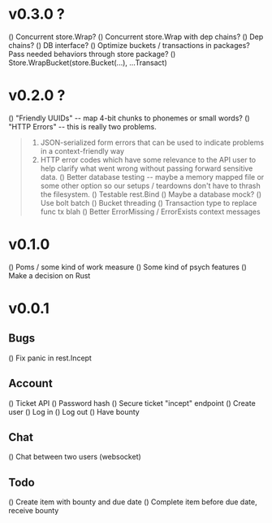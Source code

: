 # v0.3.0 ?

() Concurrent store.Wrap?
() Concurrent store.Wrap with dep chains?
() Dep chains?
() DB interface?
() Optimize buckets / transactions in packages?  Pass needed behaviors
   through store package?
() Store.WrapBucket(store.Bucket(...), ...Transact)

# v0.2.0 ?

() "Friendly UUIDs" -- map 4-bit chunks to phonemes or small words?
() "HTTP Errors" -- this is really two problems.
  > 1. JSON-serialized form errors that can be used to indicate problems
       in a context-friendly way
  > 2. HTTP error codes which have some relevance to the API user to help
       clarify what went wrong without passing forward sensitive data.
() Better database testing -- maybe a memory mapped file or some other
   option so our setups / teardowns don't have to thrash the filesystem.
() Testable rest.Bind
() Maybe a database mock?
() Use bolt batch
() Bucket threading
() Transaction type to replace func tx blah
() Better ErrorMissing / ErrorExists context messages

# v0.1.0

() Poms / some kind of work measure
() Some kind of psych features
() Make a decision on Rust

# v0.0.1

## Bugs

() Fix panic in rest.Incept

## Account

() Ticket API
() Password hash
() Secure ticket "incept" endpoint
() Create user
() Log in
() Log out
() Have bounty

## Chat

() Chat between two users (websocket)

## Todo

() Create item with bounty and due date
() Complete item before due date, receive bounty
